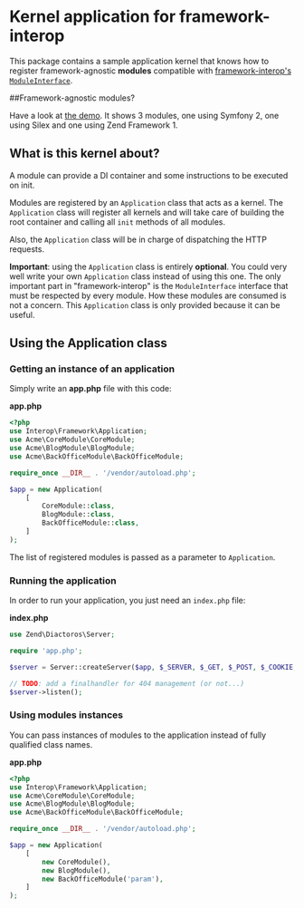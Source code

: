 Kernel application for framework-interop
========================================

This package contains a sample application kernel that knows how to register framework-agnostic **modules**
compatible with [framework-interop's `ModuleInterface`](https://github.com/framework-interop/module-interface).

##Framework-agnostic modules?

Have a look at [the demo](http://github.com/framework-interop/framework-interop-demo).
It shows 3 modules, one using Symfony 2, one using Silex and one using Zend Framework 1.

## What is this kernel about?

A module can provide a DI container and some instructions to be executed on init.

Modules are registered by an `Application` class that acts as a kernel.
The `Application` class will register all kernels and will take care of building the
root container and calling all `init` methods of all modules.

Also, the `Application` class will be in charge of dispatching the HTTP requests.

**Important**: using the `Application` class is entirely **optional**. You could very
well write your own `Application` class instead of using this one. The only important part
in "framework-interop" is the `ModuleInterface` interface that must be respected by
every module. How these modules are consumed is not a concern. This `Application`
class is only provided because it can be useful.

## Using the Application class
### Getting an instance of an application

Simply write an **app.php** file with this code:

**app.php**
```php
<?php
use Interop\Framework\Application;
use Acme\CoreModule\CoreModule;
use Acme\BlogModule\BlogModule;
use Acme\BackOfficeModule\BackOfficeModule;

require_once __DIR__ . '/vendor/autoload.php';

$app = new Application(
    [
        CoreModule::class,
        BlogModule::class,
        BackOfficeModule::class,
    ]
);
```

The list of registered modules is passed as a parameter to `Application`.

### Running the application

In order to run your application, you just need an `index.php` file:

**index.php**
```php
use Zend\Diactoros\Server;

require 'app.php';

$server = Server::createServer($app, $_SERVER, $_GET, $_POST, $_COOKIE, $_FILES);

// TODO: add a finalhandler for 404 management (or not...)
$server->listen();
```

### Using modules instances

You can pass instances of modules to the application instead of fully qualified
class names.

**app.php**
```php
<?php
use Interop\Framework\Application;
use Acme\CoreModule\CoreModule;
use Acme\BlogModule\BlogModule;
use Acme\BackOfficeModule\BackOfficeModule;

require_once __DIR__ . '/vendor/autoload.php';

$app = new Application(
    [
        new CoreModule(),
        new BlogModule(),
        new BackOfficeModule('param'),
    ]
);
```
